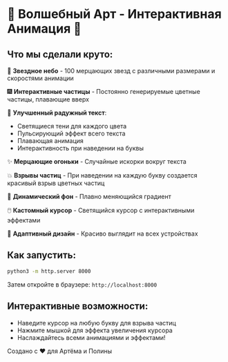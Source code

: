 # 💫 Волшебный Арт - Интерактивная Анимация 💫

## Что мы сделали круто:

🌟 **Звездное небо** - 100 мерцающих звезд с различными размерами и скоростями анимации

🎆 **Интерактивные частицы** - Постоянно генерируемые цветные частицы, плавающие вверх

🌈 **Улучшенный радужный текст**:
- Светящиеся тени для каждого цвета
- Пульсирующий эффект всего текста
- Плавающая анимация
- Интерактивность при наведении на буквы

✨ **Мерцающие огоньки** - Случайные искорки вокруг текста

💥 **Взрывы частиц** - При наведении на каждую букву создается красивый взрыв цветных частиц

🎨 **Динамический фон** - Плавно меняющийся градиент

🖱️ **Кастомный курсор** - Светящийся курсор с интерактивными эффектами

📱 **Адаптивный дизайн** - Красиво выглядит на всех устройствах

## Как запустить:

```bash
python3 -m http.server 8000
```

Затем откройте в браузере: `http://localhost:8000`

## Интерактивные возможности:

- Наведите курсор на любую букву для взрыва частиц
- Нажмите мышкой для эффекта увеличения курсора
- Наслаждайтесь всеми анимациями и эффектами!

Создано с ❤️ для Артёма и Полины